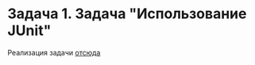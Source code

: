 # Задача 1. Задача "Использование JUnit"
Реализация задачи [отсюда](https://github.com/netology-code/jd-homeworks/tree/master/junit/task1)
